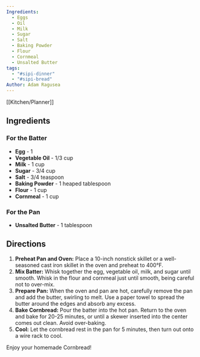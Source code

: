 ```yaml
---
Ingredients:
  - Eggs
  - Oil
  - Milk
  - Sugar
  - Salt
  - Baking Powder
  - Flour
  - Cornmeal
  - Unsalted Butter
tags:
  - "#sipi-dinner"
  - "#sipi-bread"
Author: Adam Ragusea
---
```

[[Kitchen/Planner]]
## Ingredients

### For the Batter
- **Egg** - 1
- **Vegetable Oil** - 1/3 cup
- **Milk** - 1 cup
- **Sugar** - 3/4 cup
- **Salt** - 3/4 teaspoon
- **Baking Powder** - 1 heaped tablespoon
- **Flour** - 1 cup
- **Cornmeal** - 1 cup

### For the Pan
- **Unsalted Butter** - 1 tablespoon

## Directions

1. **Preheat Pan and Oven:** Place a 10-inch nonstick skillet or a well-seasoned cast iron skillet in the oven and preheat to 400°F.
2. **Mix Batter:** Whisk together the egg, vegetable oil, milk, and sugar until smooth. Whisk in the flour and cornmeal just until smooth, being careful not to over-mix.
3. **Prepare Pan:** When the oven and pan are hot, carefully remove the pan and add the butter, swirling to melt. Use a paper towel to spread the butter around the edges and absorb any excess.
4. **Bake Cornbread:** Pour the batter into the hot pan. Return to the oven and bake for 20-25 minutes, or until a skewer inserted into the center comes out clean. Avoid over-baking.
5. **Cool:** Let the cornbread rest in the pan for 5 minutes, then turn out onto a wire rack to cool.

Enjoy your homemade Cornbread!
